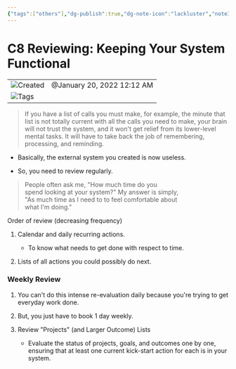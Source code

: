 ```yaml
---
{"tags":["others"],"dg-publish":true,"dg-note-icon":"lackluster","noteIcon":"lackluster","permalink":"/04-resources-material-para-zettel/others/c8-reviewing-keeping-your-system-functional/","dgPassFrontmatter":true,"created":"2025-10-16T10:16:14.204+01:00","updated":"2025-10-24T16:18:33.867+01:00"}
---
```


# C8 Reviewing: Keeping Your System Functional

|   |   |
|---|---|
|![](Dashboard/Attachments/clock_gray%2087.svg)Created|@January 20, 2022 12:12 AM|
|![](Dashboard/Attachments/list_gray%20806.svg)Tags||

> If you have a list of calls you must make, for example, the minute that list is not totally current with all the calls you need to make, your brain will not trust the system, and it won't get relief from its lower-level mental tasks. It will have to take back the job of remembering, processing, and reminding.

- Basically, the external system you created is now useless.

- So, you need to review regularly.

> People often ask me, "How much time do you  
> spend looking at your system?" My answer is simply,  
> "As much time as I need to to feel comfortable about  
> what I'm doing."

Order of review (decreasing frequency)

1. Calendar and daily recurring actions.
    - To know what needs to get done with respect to time.

2. Lists of all actions you could possibly do next.

### Weekly Review

1. You can't do this intense re-evaluation daily because you're trying to get everyday work done.

2. But, you just have to book 1 day weekly.

3. Review "Projects" (and Larger Outcome) Lists
    
    - Evaluate the status of projects, goals, and outcomes one by one, ensuring that at least one current kick-start action for each is in your system.